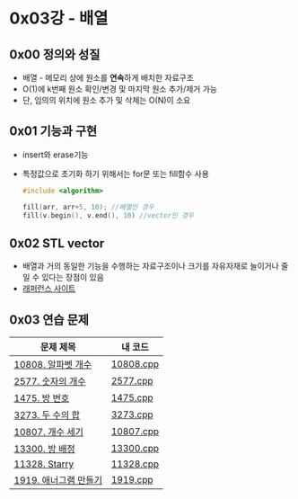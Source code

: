 # 0x03강 - 배열

## 0x00 정의와 성질

- 배열 - 메모리 상에 원소를 **연속**하게 배치한 자료구조
- O(1)에 k번째 원소 확인/변경 및 마지막 원소 추가/제거 가능
- 단, 임의의 위치에 원소 추가 및 삭제는 O(N)이 소요

## 0x01 기능과 구현

- insert와 erase기능

- 특정값으로 초기화 하기 위해서는 for문 또는 fill함수 사용

  ```c++
  #include <algorithm>
  
  fill(arr, arr+5, 10); //배열인 경우
  fill(v.begin(), v.end(), 10) //vector인 경우
  ```

## 0x02 STL vector

- 배열과 거의 동일한 기능을 수행하는 자료구조이나 크기를 자유자재로 늘이거나 줄일 수 있다는 장점이 있음
- [래퍼런스 사이트](https://www.cplusplus.com/reference/vector/vector/)

## 0x03 연습 문제

| 문제 제목                                                    | 내 코드                                                      |
| ------------------------------------------------------------ | ------------------------------------------------------------ |
| [10808. 알파벳 개수](https://www.acmicpc.net/problem/10808)  | [10808.cpp](https://github.com/tommya98/Beakjoon_solving/blob/main/code/10808.cpp) |
| [2577. 숫자의 개수](https://www.acmicpc.net/problem/2577)    | [2577.cpp](https://github.com/tommya98/Beakjoon_solving/blob/main/code/2577.cpp) |
| [1475. 방 번호](https://www.acmicpc.net/problem/1475)        | [1475.cpp](https://github.com/tommya98/Beakjoon_solving/blob/main/code/1475.cpp) |
| [3273. 두 수의 합](https://www.acmicpc.net/problem/3273)     | [3273.cpp](https://github.com/tommya98/Beakjoon_solving/blob/main/code/3273.cpp) |
| [10807. 개수 세기](https://www.acmicpc.net/problem/10807)    | [10807.cpp](https://github.com/tommya98/Beakjoon_solving/blob/main/code/10807.cpp) |
| [13300. 방 배정](https://www.acmicpc.net/problem/13300)      | [13300.cpp](https://github.com/tommya98/Beakjoon_solving/blob/main/code/13300.cpp) |
| [11328. Starry](https://www.acmicpc.net/problem/11328)       | [11328.cpp](https://github.com/tommya98/Beakjoon_solving/blob/main/code/11328.cpp) |
| [1919. 애너그램 만들기](https://www.acmicpc.net/problem/1919) | [1919.cpp](https://github.com/tommya98/Beakjoon_solving/blob/main/code/1919.cpp) |

